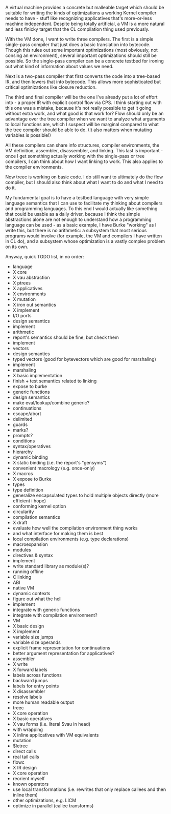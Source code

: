 A virtual machine provides a concrete but malleable target which should be suitable for writing the kinds of optimizations a working Kernel compiler needs to have - stuff like recognizing applicatives that's more-or-less machine independent. Despite being totally artificial, a VM is a more natural and less finicky target that the CL compilation thing used previously.

With the VM done, I want to write three compilers. The first is a simple single-pass compiler that just does a basic translation into bytecode. Though this rules out some important optimizations (most obviously, not consing an environment), several important optimizations should still be possible. So the single-pass compiler can be a concrete testbed for ironing out what kind of information about values we need.

Next is a two-pass compiler that first converts the code into a tree-based IR, and then lowers that into bytecode. This allows more sophisticated but critical optimizations like closure reduction.

The third and final compiler will be the one I've already put a lot of effort into - a proper IR with explicit control flow via CPS. I think starting out with this one was a mistake, because it's not really possible to get it going without extra work, and what good is that work for? Flow should only be an advantage over the tree compiler when we want to analyze what arguments to local functions are, which I suspect will be marginal compared to what the tree compiler should be able to do. (It also matters when mutating variables is possible!)

All these compilers can share info structures, compiler environments, the VM definition, assembler, disassembler, and linking. This last is important - once I get something actually working with the single-pass or tree compilers, I can think about how I want linking to work. This also applies to the compiler environments.

Now treec is working on basic code. I do still want to ultimately do the flow compiler, but I should also think about what I want to do and what I need to do it.

My fundamental goal is to have a testbed language with very simple language semantics that I can use to facilitate my thinking about compilers and programming languages. To this end I would actually like something that could be usable as a daily driver, because I think the simple abstractions alone are not enough to understand how a programming language can be used - as a basic example, I have Burke "working" as I write this, but there is no arithmetic: a subsystem that most serious programs would involve (for example, the VM and compilers I have written in CL do), and a subsystem whose optimization is a vastly complex problem on its own.

Anyway, quick TODO list, in no order:

- language
 - X core
  - X vau abstraction
   - X ptrees
  - X applicatives
  - X environments
 - X mutation
  - X iron out semantics
  - X implement
 - I/O ports
  - design semantics
  - implement
 - arithmetic
  - report's semantics should be fine, but check them
  - implement
 - vectors
  - design semantics
  - typed vectors (good for bytevectors which are good for marshaling)
  - implement
 - marshaling
  - X basic implementation
  - finish + test semantics related to linking
  - expose to burke
 - generic functions
  - design semantics
  - make eval/lookup/combine generic?
 - continuations
  - escape/abort
  - delimited
  - guards
  - marks?
  - prompts?
 - conditions
  - syntax/operatives
  - hierarchy
 - dynamic binding
 - X static binding (i.e. the report's "gensyms")
  - convenient macrology (e.g. once-only)
 - X macros
  - X expose to Burke
 - types
 - type definition
  - generalize encapsulated types to hold multiple objects directly (more efficient i hope)
- conforming kernel option
 - circularity
- compilation semantics
 - X draft
 - evaluate how well the compilation environment thing works
 - and what interface for making them is best
 - local compilation environments (e.g. type declarations)
 - macroexpansion
- modules
 - directives & syntax
 - implement
 - write standard library as module(s)?
- running offline
 - C linking
 - ABI
 - native VM
- dynamic contexts
 - figure out what the hell
 - implement
 - integrate with generic functions
 - integrate with compilation environment?
- VM
 - X basic design
 - X implement
 - variable size jumps
 - variable size operands
 - explicit frame representation for continuations
 - better argument representation for applicatives?
- assembler
 - X write
 - X forward labels
 - labels across functions
 - backward jumps
 - labels for entry points
 - X disassembler
  - resolve labels
  - more human readable output
- treec
 - X core operation
 - X basic operatives
 - X vau forms (i.e. literal $vau in head)
  - with wrapping
 - X inline applicatives with VM equivalents
 - mutation
 - $letrec
 - direct calls
 - real tail calls
- flowc
 - X IR design
 - X core operation
 - reorient myself
 - known operators
 - use local transformations (i.e. rewrites that only replace callees and then inline them)
 - other optimizations, e.g. LICM
 - optimize in parallel (callee transforms)
